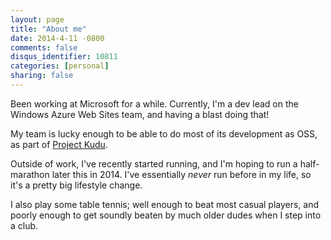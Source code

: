 ```yaml
---
layout: page
title: "About me"
date: 2014-4-11 -0800
comments: false
disqus_identifier: 10811
categories: [personal]
sharing: false
---
```


Been working at Microsoft for a while. Currently, I'm a dev lead on the Windows Azure Web Sites team, and having a blast doing that!

My team is lucky enough to be able to do most of its development as OSS, as part of [Project Kudu](https://github.com/projectkudu/kudu).

Outside of work, I've recently started running, and I'm hoping to run a half-marathon later this in 2014. I've essentially *never* run before in my life, so it's a pretty big lifestyle change.

I also play some table tennis; well enough to beat most casual players, and poorly enough to get soundly beaten by much older dudes when I step into a club.